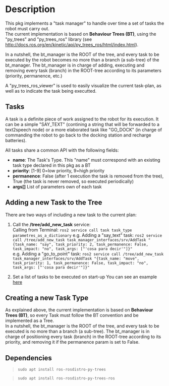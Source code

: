 # Description
This pkg implements a "task manager" to handle over time a set of tasks the robot must carry out.  
The current implementation is based on **Behaviour Trees (BT)**, using the "py_trees" and "py_trees_ros" library (see http://docs.ros.org/en/kinetic/api/py_trees_ros/html/index.html).

In a nutshell, the bt_manager is the ROOT of the tree, and every task to be executed by the robot becomes no more than a branch (a sub-tree) of the bt_manager. 
The bt_manager is in charge of adding, executing and removing every task (branch) in the ROOT-tree according to its parameters (priority, permanence, etc.)

A "py_trees_ros_viewer" is used to easily visualize the current task-plan, as well as to indicate the task being executted.

## Tasks
A task is a definite piece of work assigned to the robot for its execution. 
It can be a simple "SAY_TEXT" (contining a string that will be forwarded to a text2speech node) or a more elaborated task like "GO_DOCK" (in charge of commanding the robot to go back to the docking station and recharge batteries).

All tasks share a common API with the following fields:  
  * **name**: The Task's Type. This "name" must correspond with an existing task type declared in this pkg as a BT
  * **priority**: [1-9]  0=low priority, 9=high priority
  * **permanence**: False (after 1 execution the task is removed from the tree), True (the task is never removed, so executed periodically)
  * **args[]** List of parameters own of each task

## Adding a new Task to the Tree
There are two ways of including a new task to the current plan:
1. Call the **/tree/add_new_task** service:  
Calling from Terminal: `ros2 service call task task_type parametres_as_a_dictionary`
e.g. Adding a "say_text" task: `ros2 service call /tree/add_new_task task_manager_interfaces/srv/AddTask "{task_name: "say", task_priority: 2, task_permanence: False, task_impact: "no", task_args: ["'cosa para decir'"]}"`  
e.g. Adding a "go_to_point" task: `ros2 service call /tree/add_new_task task_manager_interfaces/srv/AddTask "{task_name: "move", task_priority: 1, task_permanence: False, task_impact: "no", task_args: ["'cosa para decir'"]}"`  

2. Set a list of tasks to be executed on start-up
You can see an example [here](https://gitlab.com/mapir/mapir-ros-sources/blob/kinetic-dev/missions_pkg/launch/jgmonroy/jgmonroy_simbot_iro_initial_tasks.yaml)

## Creating a new Task Type
As explained above, the current implementation is based on **Behaviour Trees (BT)**, so every Task must follow the BT convention and be implemented as a Tree.  
In a nutshell, the bt_manager is the ROOT of the tree, and every task to be executed is no more than a branch (a sub-tree). 
The bt_manager is in charge of positioning every task (branch) in the ROOT-tree according to its priority, and removing it if the permanence param is set to False.

## Dependencies
> `sudo apt install ros-rosdistro-py-trees`

> `sudo apt install ros-rosdistro-py-trees-ros`
